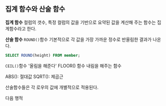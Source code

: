## 집계 함수와  산술 함수
**집계 함수**
컬럼의 갯수, 특정 컬럼의  값을 기반으로 요약된 값을 계산해 주는 함수는 집계함수라고 한다. 

**산술 함수**
`ROUND()`함수
기본적으로 각 값을  가장  가까운 정수로 반올림한 결과가 나온다.
```sql
SELECT ROUND(height) FROM member;
```
`CEIL()`함수
'올림을 해준다'
FLOOR() 함수
내림을 해주는 함수

ABS(): 절대값
SQRT():  제곱근

산술함수들은 각 로우의 값에 개별적으로 적용된다.

다음 행적